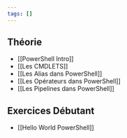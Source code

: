 ```yaml
---
tags: []
---
```

## Théorie
- [[PowerShell Intro]]
- [[Les CMDLETS]]
- [[Les Alias dans PowerShell]]
- [[Les Opérateurs dans PowerShell]]
- [[Les Pipelines dans PowerShell]]
## Exercices Débutant
- [[Hello World PowerShell]]